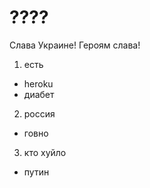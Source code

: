 # ????

Слава Украине!
Героям слава!

1. есть
  - heroku
  - диабет
2. россия
  - говно
3. кто хуйло
  - путин
